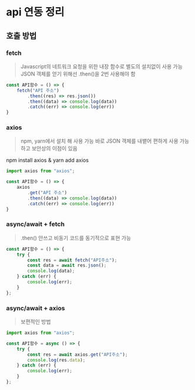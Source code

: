 # api 연동 정리

## 호출 방법

### fetch

> Javascript의 네트워크 요청을 위한 내장 함수로 별도의 설치없이 사용 가능
JSON 객체를 얻기 위해선 .then()을 2번 사용해야 함
> 

```jsx
const API함수 = () => {
	fetch("API 주소")
		.then((res) => res.json())
		.then((data) => console.log(data))
		.catch((err) => console.log(err))
}
```

### axios

> npm, yarn에서 설치 해 사용 가능
바로 JSON 객체를 내뱉어 편하게 사용 가능하고 보안상의 이점이 있음
> 

npm install axios & yarn add axios 

```jsx
import axios from "axios";

const API함수 = () => {
	axios
		.get("API 주소")
		.then((data) => console.log(data))
		.catch((err) => console.log(err))
}
```

### async/await + fetch

> .then() 안쓰고 비동기 코드를 동기적으로 표현 가능
> 

```jsx
const API함수 = () => {
	try {
		const res = await fetch("API주소");
		const data = await res.json();
		console.log(data);
	} catch (err) {
		console.log(err);
	}
};
```

### async/await + axios

> 보편적인 방법
> 

```jsx
import axios from "axios";

const API함수 = async () => {
	try {
		const res = await axios.get("API주소");
		console.log(res.data);
	} catch (err) {
		console.log(err);
	}
};
```
